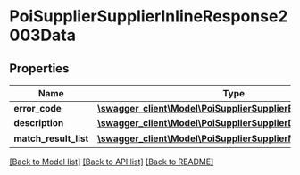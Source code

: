 # PoiSupplierSupplierInlineResponse2003Data

## Properties
Name | Type | Description | Notes
------------ | ------------- | ------------- | -------------
**error_code** | [**\swagger_client\Model\PoiSupplierSupplierErrorCode**](PoiSupplierSupplierErrorCode.md) |  | 
**description** | [**\swagger_client\Model\PoiSupplierSupplierDescription**](PoiSupplierSupplierDescription.md) |  | 
**match_result_list** | [**\swagger_client\Model\PoiSupplierSupplierMatchResultData[]**](PoiSupplierSupplierMatchResultData.md) | 匹配的结果 | 

[[Back to Model list]](../README.md#documentation-for-models) [[Back to API list]](../README.md#documentation-for-api-endpoints) [[Back to README]](../README.md)

